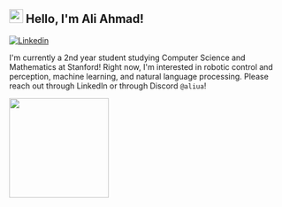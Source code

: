 <!--
## Hi there 👋


**aliuahma/aliuahma** is a ✨ _special_ ✨ repository because its `README.md` (this file) appears on your GitHub profile.

Here are some ideas to get you started:

- 🔭 I’m currently working on ...
- 🌱 I’m currently learning ...
- 👯 I’m looking to collaborate on ...
- 🤔 I’m looking for help with ...
- 💬 Ask me about ...
- 📫 How to reach me: ...
- 😄 Pronouns: ...
- ⚡ Fun fact: ...
-->

##  <img src="https://github.com/user-attachments/assets/224276df-1a53-4296-9276-02995b98c94d" width="25"> Hello, I'm Ali Ahmad!

[![Linkedin](https://img.shields.io/badge/-aliuahma-05122A?style=flat-square&logo=Linkedin&logoColor=white&link=https://www.linkedin.com/in/aliuahma)](https://www.linkedin.com/in/aliuahma)

I'm currently a 2nd year student studying Computer Science and Mathematics at Stanford! Right now, I'm interested in robotic control and perception, machine learning, and natural language processing. Please reach out through LinkedIn or through Discord `@aliua`!

<a href="https://github.com/aliuahma">
  <img height="180em" src="https://github-readme-stats-eight-theta.vercel.app/api?username=aliuahma&show_icons=true&theme=tokyonight&include_all_commits=true&count_private=true"/>
</a>
